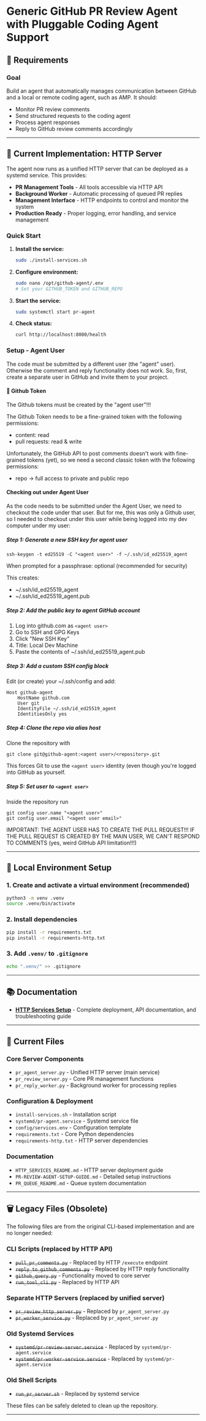 # Generic GitHub PR Review Agent with Pluggable Coding Agent Support

## 🧾 Requirements

### Goal

Build an agent that automatically manages communication between GitHub and a local or remote coding agent, such as AMP. It should:

* Monitor PR review comments
* Send structured requests to the coding agent
* Process agent responses
* Reply to GitHub review comments accordingly

---

## 🚀 Current Implementation: HTTP Server

The agent now runs as a unified HTTP server that can be deployed as a systemd service. This provides:

* **PR Management Tools** - All tools accessible via HTTP API
* **Background Worker** - Automatic processing of queued PR replies
* **Management Interface** - HTTP endpoints to control and monitor the system
* **Production Ready** - Proper logging, error handling, and service management

### Quick Start

1. **Install the service:**
   ```bash
   sudo ./install-services.sh
   ```

2. **Configure environment:**
   ```bash
   sudo nano /opt/github-agent/.env
   # Set your GITHUB_TOKEN and GITHUB_REPO
   ```

3. **Start the service:**
   ```bash
   sudo systemctl start pr-agent
   ```

4. **Check status:**
   ```bash
   curl http://localhost:8080/health
   ```

### Setup - Agent User

The code must be submitted by a different user (the "agent" user). Otherwise the comment and reply functionality does not work. So, first, create a separate user in GitHub and invite them to your project.

#### 🧪 Github Token

The Github tokens must be created by the "agent user"!!!

The Github Token needs to be a fine-grained token with the following permissions:
* content: read
* pull requests: read & write

Unfortunately, the GitHub API to post comments doesn't work with fine-grained tokens (yet), 
so we need a second classic token with the following permissions:
* repo → full access to private and public repo

#### Checking out under Agent User

As the code needs to be submitted under the Agent User, we need to checkout the code under that user. But for me, this was only a Github user, so I needed to checkout under this user while being logged into my dev computer under my user:

##### Step 1: Generate a new SSH key for agent user
```
ssh-keygen -t ed25519 -C "<agent user>" -f ~/.ssh/id_ed25519_agent
```
When prompted for a passphrase: optional (recommended for security)

This creates:
* ~/.ssh/id_ed25519_agent
* ~/.ssh/id_ed25519_agent.pub

##### Step 2: Add the public key to agent GitHub account
1. Log into github.com as `<agent user>`
2. Go to SSH and GPG Keys
3. Click "New SSH Key"
4. Title: Local Dev Machine
5. Paste the contents of ~/.ssh/id_ed25519_agent.pub

##### Step 3: Add a custom SSH config block
Edit (or create) your ~/.ssh/config and add:
```
Host github-agent
    HostName github.com
    User git
    IdentityFile ~/.ssh/id_ed25519_agent
    IdentitiesOnly yes
```

##### Step 4: Clone the repo via alias host
Clone the repository with
```
git clone git@github-agent:<agent user>/<repository>.git
```
This forces Git to use the `<agent user>` identity (even though you're logged into GitHub as yourself.

##### Step 5: Set user to `<agent user>`
Inside the repository run
```
git config user.name "<agent user>"
git config user.email "<agent user email>"
```

IMPORTANT: THE AGENT USER HAS TO CREATE THE PULL REQUEST!!! IF THE PULL REQUEST IS CREATED BY THE MAIN USER,
WE CAN'T RESPOND TO COMMENTS (yes, weird GitHub API limitation!!!)

---

## 🧪 Local Environment Setup

### 1. Create and activate a virtual environment (recommended)

```bash
python3 -m venv .venv
source .venv/bin/activate
```

### 2. Install dependencies

```bash
pip install -r requirements.txt
pip install -r requirements-http.txt
```

### 3. Add `.venv/` to `.gitignore`

```bash
echo ".venv/" >> .gitignore
```

---

## 📚 Documentation

* **[HTTP Services Setup](HTTP_SERVICES_README.md)** - Complete deployment, API documentation, and troubleshooting guide

---

## 📁 Current Files

### Core Server Components
* `pr_agent_server.py` - Unified HTTP server (main service)
* `pr_review_server.py` - Core PR management functions
* `pr_reply_worker.py` - Background worker for processing replies

### Configuration & Deployment
* `install-services.sh` - Installation script
* `systemd/pr-agent.service` - Systemd service file
* `config/services.env` - Configuration template
* `requirements.txt` - Core Python dependencies
* `requirements-http.txt` - HTTP server dependencies

### Documentation
* `HTTP_SERVICES_README.md` - HTTP server deployment guide
* `PR-REVIEW-AGENT-SETUP-GUIDE.md` - Detailed setup instructions
* `PR_QUEUE_README.md` - Queue system documentation

---

## 🗑️ Legacy Files (Obsolete)

The following files are from the original CLI-based implementation and are no longer needed:

### CLI Scripts (replaced by HTTP API)
* ~~`pull_pr_comments.py`~~ - Replaced by HTTP `/execute` endpoint
* ~~`reply_to_github_comments.py`~~ - Replaced by HTTP reply functionality
* ~~`github_query.py`~~ - Functionality moved to core server
* ~~`run_tool_cli.py`~~ - Replaced by HTTP API

### Separate HTTP Servers (replaced by unified server)
* ~~`pr_review_http_server.py`~~ - Replaced by `pr_agent_server.py`
* ~~`pr_worker_service.py`~~ - Replaced by `pr_agent_server.py`

### Old Systemd Services
* ~~`systemd/pr-review-server.service`~~ - Replaced by `systemd/pr-agent.service`
* ~~`systemd/pr-worker-service.service`~~ - Replaced by `systemd/pr-agent.service`

### Old Shell Scripts
* ~~`run_pr_server.sh`~~ - Replaced by systemd service

These files can be safely deleted to clean up the repository.

---
